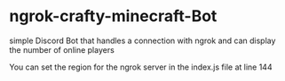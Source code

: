 # ngrok-crafty-minecraft-Bot
simple Discord Bot that handles a connection with ngrok and can display the number of online players

You can set the region for the ngrok server in the index.js file at line 144
